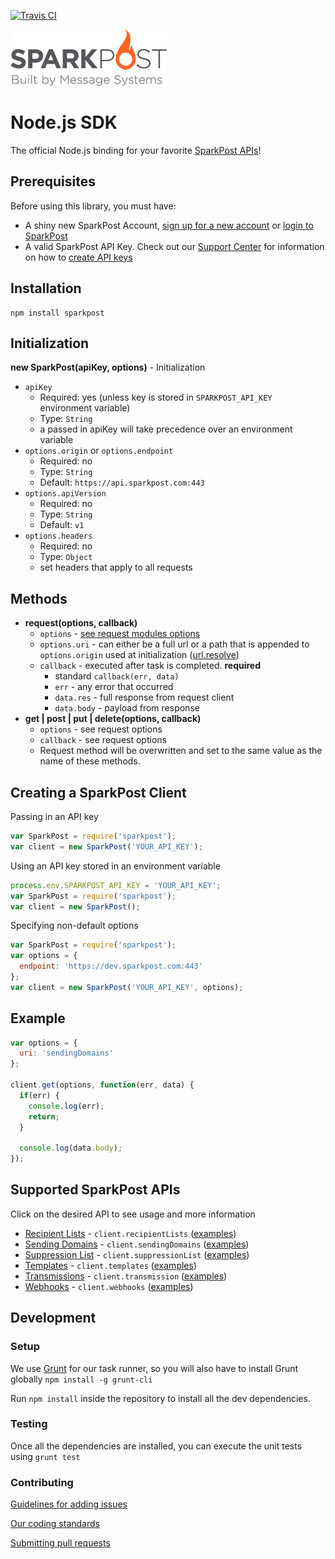[![Travis CI](https://travis-ci.org/SparkPost/node-sparkpost.svg?branch=master)](https://travis-ci.org/SparkPost/node-sparkpost)

![SparkPost Build by MessageSystems](/docs/sparkpost_logo.png)
# Node.js SDK

The official Node.js binding for your favorite [SparkPost APIs](https://www.sparkpost.com/api)!

## Prerequisites

Before using this library, you must have:

* A shiny new SparkPost Account, [sign up for a new account](https://app.sparkpost.com/#/sign-up) or [login to SparkPost](https://app.sparkpost.com/)
* A valid SparkPost API Key. Check out our [Support Center](https://support.sparkpost.com/) for information on how to [create API keys](https://support.sparkpost.com/customer/portal/articles/1933377-create-api-keys)

## Installation

```
npm install sparkpost
```

## Initialization
**new SparkPost(apiKey, options)** - Initialization

* `apiKey`
    * Required: yes (unless key is stored in `SPARKPOST_API_KEY` environment variable)
    * Type: `String`
    * a passed in apiKey will take precedence over an environment variable
* `options.origin` or `options.endpoint`
    * Required: no
    * Type: `String`
    * Default: `https://api.sparkpost.com:443`
* `options.apiVersion`
    * Required: no
    * Type: `String`
    * Default: `v1`
* `options.headers`
    * Required: no
    * Type: `Object`
    * set headers that apply to all requests

## Methods
* **request(options, callback)**
    * `options` - [see request modules options](https://github.com/mikeal/request#requestoptions-callback)
    * `options.uri` - can either be a full url or a path that is appended to `options.origin` used at initialization ([url.resolve](http://nodejs.org/api/url.html#url_url_resolve_from_to))
    * `callback` - executed after task is completed. **required**
      * standard `callback(err, data)`
      * `err` - any error that occurred
      * `data.res` - full response from request client
      * `data.body` - payload from response
* **get | post | put | delete(options, callback)**
    * `options` - see request options
    * `callback` - see request options
    * Request method will be overwritten and set to the same value as the name of these methods.

## Creating a SparkPost Client

Passing in an API key
```js
var SparkPost = require('sparkpost');
var client = new SparkPost('YOUR_API_KEY');
```

Using an API key stored in an environment variable
```js
process.env.SPARKPOST_API_KEY = 'YOUR_API_KEY';
var SparkPost = require('sparkpost');
var client = new SparkPost();
```

Specifying non-default options
```js
var SparkPost = require('sparkpost');
var options = {
  endpoint: 'https://dev.sparkpost.com:443'
};
var client = new SparkPost('YOUR_API_KEY', options);
```

## Example

```js
var options = {
  uri: 'sendingDomains'
};

client.get(options, function(err, data) {
  if(err) {
    console.log(err);
    return;
  }

  console.log(data.body);
});
```

## Supported SparkPost APIs
Click on the desired API to see usage and more information

* [Recipient Lists](/docs/apis/recipientLists.md) - `client.recipientLists` ([examples](/examples/recipientLists))
* [Sending Domains](/docs/apis/sendingDomains.md) - `client.sendingDomains` ([examples](/examples/sendingDomains))
* [Suppression List](/docs/apis/suppressionList.md) - `client.suppressionList` ([examples](/examples/suppressionList))
* [Templates](/docs/apis/templates.md) - `client.templates` ([examples](/examples/templates))
* [Transmissions](/docs/apis/transmission.md) - `client.transmission` ([examples](/examples/transmission))
* [Webhooks](/docs/apis/webhooks.md) - `client.webhooks` ([examples](/examples/webhooks))


## Development

### Setup
We use [Grunt](http://gruntjs.com/) for our task runner, so you will also have to install Grunt globally `npm install -g grunt-cli`

Run `npm install` inside the repository to install all the dev dependencies.

### Testing
Once all the dependencies are installed, you can execute the unit tests using `grunt test`

### Contributing
[Guidelines for adding issues](docs/ADDING_ISSUES.markdown)

[Our coding standards](docs/CODE_STYLE_GUIDE.markdown)

[Submitting pull requests](CONTRIBUTING.md)
